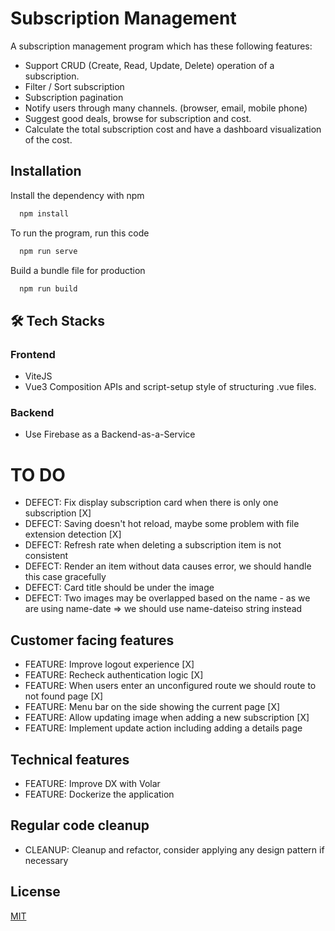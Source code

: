 # Subscription Management

A subscription management program which has these following features:

- Support CRUD (Create, Read, Update, Delete) operation of a subscription.
- Filter / Sort subscription
- Subscription pagination
- Notify users through many channels. (browser, email, mobile phone)
- Suggest good deals, browse for subscription and cost.
- Calculate the total subscription cost and have a dashboard visualization of the cost.




## Installation

Install the dependency with npm

```bash
  npm install 
```

To run the program, run this code
```bash
  npm run serve
```

Build a bundle file for production
```bash
  npm run build
```

## 🛠 Tech Stacks

### Frontend

- ViteJS
- Vue3 Composition APIs and script-setup style of structuring .vue files.

### Backend
- Use Firebase as a Backend-as-a-Service

# TO DO


- DEFECT: Fix display subscription card when there is only one subscription [X]
- DEFECT: Saving doesn't hot reload, maybe some problem with file extension detection [X] 
- DEFECT: Refresh rate when deleting a subscription item is not consistent
- DEFECT: Render an item without data causes error, we should handle this case gracefully
- DEFECT: Card title should be under the image
- DEFECT: Two images may be overlapped based on the name - as we are using name-date => we should use name-dateiso string instead

## Customer facing features
- FEATURE: Improve logout experience [X]
- FEATURE: Recheck authentication logic [X]
- FEATURE: When users enter an unconfigured route we should route to not found page [X]
- FEATURE: Menu bar on the side showing the current page [X]
- FEATURE: Allow updating image when adding a new subscription [X]
- FEATURE: Implement update action including adding a details page

## Technical features
- FEATURE: Improve DX with Volar
- FEATURE: Dockerize the application

## Regular code cleanup
- CLEANUP: Cleanup and refactor, consider applying any design pattern if necessary

## License

[MIT](https://choosealicense.com/licenses/mit/)
